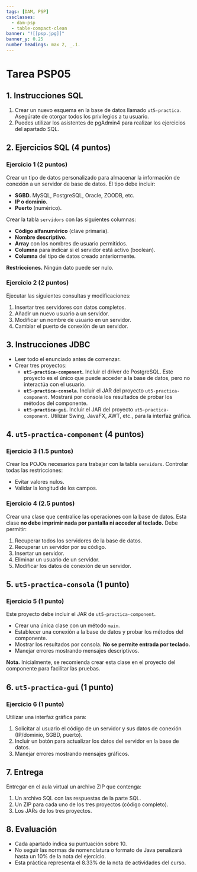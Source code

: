 ```yaml
---
tags: [DAM, PSP]
cssclasses:
  - dam-psp
  - table-compact-clean
banner: "![[psp.jpg]]"
banner_y: 0.25
number headings: max 2, _.1.
---
```


# Tarea **PSP05**

## 1. Instrucciones SQL

1. Crear un nuevo esquema en la base de datos llamado `ut5-practica`. Asegúrate de otorgar todos los privilegios a tu usuario.  
2. Puedes utilizar los asistentes de pgAdmin4 para realizar los ejercicios del apartado SQL.  

## 2. Ejercicios SQL (4 puntos)

### Ejercicio 1 (2 puntos)

Crear un tipo de datos personalizado para almacenar la información de conexión a un servidor de base de datos. El tipo debe incluir:  

- **SGBD.** MySQL, PostgreSQL, Oracle, ZOODB, etc.  
- **IP o dominio.**  
- **Puerto** (numérico).  

Crear la tabla `servidors` con las siguientes columnas:  

- **Código alfanumérico** (clave primaria).  
- **Nombre descriptivo.**  
- **Array** con los nombres de usuario permitidos.  
- **Columna** para indicar si el servidor está activo (boolean).  
- **Columna** del tipo de datos creado anteriormente.  

**Restricciones.** Ningún dato puede ser nulo.  

### Ejercicio 2 (2 puntos)

Ejecutar las siguientes consultas y modificaciones:  

1. Insertar tres servidores con datos completos.  
2. Añadir un nuevo usuario a un servidor.  
3. Modificar un nombre de usuario en un servidor.  
4. Cambiar el puerto de conexión de un servidor.  

## 3. Instrucciones JDBC

- Leer todo el enunciado antes de comenzar.  
- Crear tres proyectos:  
  - **`ut5-practica-component`.** Incluir el driver de PostgreSQL. Este proyecto es el único que puede acceder a la base de datos, pero no interactúa con el usuario.  
  - **`ut5-practica-consola`.** Incluir el JAR del proyecto `ut5-practica-component`. Mostrará por consola los resultados de probar los métodos del componente.  
  - **`ut5-practica-gui`.** Incluir el JAR del proyecto `ut5-practica-component`. Utilizar Swing, JavaFX, AWT, etc., para la interfaz gráfica.  

## 4. `ut5-practica-component` (4 puntos)

### Ejercicio 3 (1.5 puntos)

Crear los POJOs necesarios para trabajar con la tabla `servidors`. Controlar todas las restricciones:  

- Evitar valores nulos.  
- Validar la longitud de los campos.  

### Ejercicio 4 (2.5 puntos)

Crear una clase que centralice las operaciones con la base de datos. Esta clase **no debe imprimir nada por pantalla ni acceder al teclado.** Debe permitir:  

1. Recuperar todos los servidores de la base de datos.  
2. Recuperar un servidor por su código.  
3. Insertar un servidor.  
4. Eliminar un usuario de un servidor.  
5. Modificar los datos de conexión de un servidor.  

## 5. `ut5-practica-consola` (1 punto)

### Ejercicio 5 (1 punto)

Este proyecto debe incluir el JAR de `ut5-practica-component`.  

- Crear una única clase con un método `main`.  
- Establecer una conexión a la base de datos y probar los métodos del componente.  
- Mostrar los resultados por consola. **No se permite entrada por teclado.**  
- Manejar errores mostrando mensajes descriptivos.  

**Nota.** Inicialmente, se recomienda crear esta clase en el proyecto del componente para facilitar las pruebas.  

## 6. `ut5-practica-gui` (1 punto)

### Ejercicio 6 (1 punto)

Utilizar una interfaz gráfica para:  

1. Solicitar al usuario el código de un servidor y sus datos de conexión (IP/dominio, SGBD, puerto).  
2. Incluir un botón para actualizar los datos del servidor en la base de datos.  
3. Manejar errores mostrando mensajes gráficos.  

## 7. Entrega

Entregar en el aula virtual un archivo ZIP que contenga:  

1. Un archivo SQL con las respuestas de la parte SQL.  
2. Un ZIP para cada uno de los tres proyectos (código completo).  
3. Los JARs de los tres proyectos.  

## 8. Evaluación

- Cada apartado indica su puntuación sobre 10.  
- No seguir las normas de nomenclatura o formato de Java penalizará hasta un 10% de la nota del ejercicio.  
- Esta práctica representa el 8.33% de la nota de actividades del curso.
